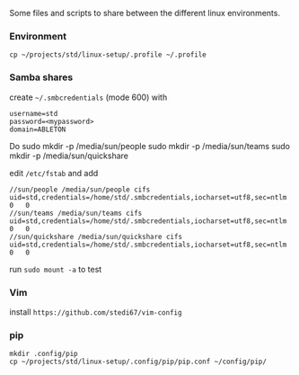Some files and scripts to share between the different linux environments.

### Environment
`cp ~/projects/std/linux-setup/.profile ~/.profile`

### Samba shares
create `~/.smbcredentials` (mode 600) with

    username=std
    password=<mypassword>
    domain=ABLETON

Do
    sudo mkdir -p /media/sun/people
    sudo mkdir -p /media/sun/teams
    sudo mkdir -p /media/sun/quickshare

edit `/etc/fstab` and add

    //sun/people /media/sun/people cifs uid=std,credentials=/home/std/.smbcredentials,iocharset=utf8,sec=ntlm	0	0
    //sun/teams /media/sun/teams cifs uid=std,credentials=/home/std/.smbcredentials,iocharset=utf8,sec=ntlm	0	0
    //sun/quickshare /media/sun/quickshare cifs uid=std,credentials=/home/std/.smbcredentials,iocharset=utf8,sec=ntlm	0	0

run `sudo mount -a` to test

### Vim
install `https://github.com/stedi67/vim-config`

### pip
    mkdir .config/pip
    cp ~/projects/std/linux-setup/.config/pip/pip.conf ~/config/pip/
